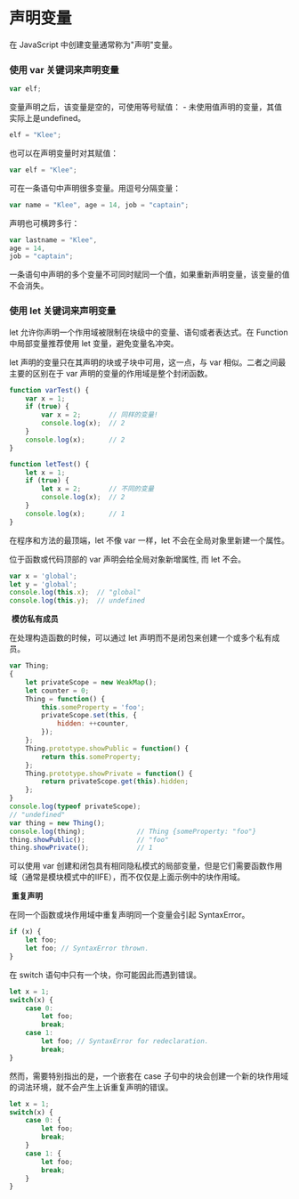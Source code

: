 # 声明变量

在 JavaScript 中创建变量通常称为"声明"变量。

### 使用 var 关键词来声明变量

```javascript
var elf;
```

变量声明之后，该变量是空的，可使用等号赋值：
 \- 未使用值声明的变量，其值实际上是undefined。

```javascript
elf = "Klee";
```

也可以在声明变量时对其赋值：

```javascript
var elf = "Klee";
```

可在一条语句中声明很多变量。用逗号分隔变量：

```javascript
var name = "Klee", age = 14, job = "captain";
```

声明也可横跨多行：

```javascript
var lastname = "Klee",
age = 14,
job = "captain";
```

一条语句中声明的多个变量不可同时赋同一个值，如果重新声明变量，该变量的值不会消失。



### 使用 let 关键词来声明变量

let 允许你声明一个作用域被限制在块级中的变量、语句或者表达式。在 Function 中局部变量推荐使用 let 变量，避免变量名冲突。

let 声明的变量只在其声明的块或子块中可用，这一点，与 var 相似。二者之间最主要的区别在于 var 声明的变量的作用域是整个封闭函数。

```javascript
function varTest() {
    var x = 1;
    if (true) {
        var x = 2;       // 同样的变量!
        console.log(x);  // 2
    }
    console.log(x);      // 2
}
```

```javascript
function letTest() {
    let x = 1;
    if (true) {
        let x = 2;       // 不同的变量    
        console.log(x);  // 2  
    }
    console.log(x);      // 1
}
```

在程序和方法的最顶端，let 不像 var 一样，let 不会在全局对象里新建一个属性。

位于函数或代码顶部的 var 声明会给全局对象新增属性, 而 let 不会。

```javascript
var x = 'global';
let y = 'global';
console.log(this.x);  // "global"
console.log(this.y);  // undefined
```



​	**模仿私有成员**

在处理构造函数的时候，可以通过 let 声明而不是闭包来创建一个或多个私有成员。

```javascript
var Thing;
{
	let privateScope = new WeakMap();
	let counter = 0;
	Thing = function() {
    	this.someProperty = 'foo';
    	privateScope.set(this, {
			hidden: ++counter,
    	});
  	};
  	Thing.prototype.showPublic = function() {
    	return this.someProperty;
  	};
  	Thing.prototype.showPrivate = function() {
    	return privateScope.get(this).hidden;
  	};
}
console.log(typeof privateScope);
// "undefined"
var thing = new Thing();
console.log(thing);				// Thing {someProperty: "foo"}
thing.showPublic();				// "foo"
thing.showPrivate();			// 1
```

可以使用 var 创建和闭包具有相同隐私模式的局部变量，但是它们需要函数作用域（通常是模块模式中的IIFE），而不仅仅是上面示例中的块作用域。



​	**重复声明**

在同一个函数或块作用域中重复声明同一个变量会引起 SyntaxError。

```javascript
if (x) {
	let foo;
	let foo; // SyntaxError thrown.
}
```

在 switch 语句中只有一个块，你可能因此而遇到错误。

```javascript
let x = 1;
switch(x) {
	case 0:
    	let foo;
    	break;
	case 1:
    	let foo; // SyntaxError for redeclaration.
		break;
}
```

然而，需要特别指出的是，一个嵌套在 case 子句中的块会创建一个新的块作用域的词法环境，就不会产生上诉重复声明的错误。

```javascript
let x = 1;
switch(x) {
	case 0: {
		let foo;
		break;
	}
	case 1: {
    	let foo;
    	break;
	}
}
```
